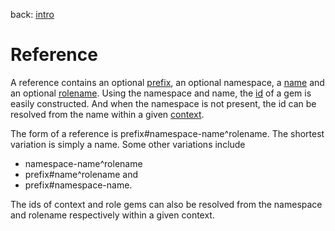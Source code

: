 back: [intro](../intro.md)

# Reference
A reference contains an optional [prefix](basics/prefix.md), an optional namespace, a [name](basics/name.md) and an optional [rolename](basics/rolename.md). Using the namespace and name, the [id](basics/id.md) of a gem is easily constructed. And when the namespace is not present, the id can be resolved from the name within a given [context](basics/context.md).

The form of a reference is prefix#namespace-name^rolename. The shortest variation is simply a name. Some other variations include
- namespace-name^rolename
- prefix#name^rolename and
- prefix#namespace-name.

The ids of context and role gems can also be resolved from the namespace and rolename respectively within a given context.